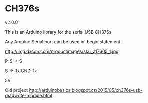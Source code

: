# CH376s

 v2.0.0

This is an Arduino library for the serial USB CH376s

Any Arduino Serial port can be used in .begin statement



http://img.dxcdn.com/productimages/sku_217605_1.jpg



P_S -> S

S -> Rx GND Tx        

5V



Old project http://arduinobasics.blogspot.cz/2015/05/ch376s-usb-readwrite-module.html
